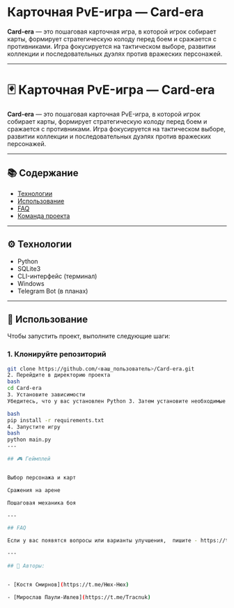 # Карточная PvE-игра — Card-era

**Card-era** — это пошаговая карточная игра, в которой игрок собирает карты, формирует стратегическую колоду перед боем и сражается с противниками. Игра фокусируется на тактическом выборе, развитии коллекции и последовательных дуэлях против вражеских персонажей.

---

# 🃏 Карточная PvE-игра — Card-era

**Card-era** — это пошаговая карточная PvE-игра, в которой игрок собирает карты, формирует стратегическую колоду перед боем и сражается с противниками. Игра фокусируется на тактическом выборе, развитии коллекции и последовательных дуэлях против вражеских персонажей.

---

## 📚 Содержание

- [Технологии](#технологии)  
- [Использование](#использование)  
- [FAQ](#faq)  
- [Команда проекта](#команда-проекта)  

---

## ⚙️ Технологии

- Python  
- SQLite3  
- CLI-интерфейс (терминал)  
- Windows  
- Telegram Bot (в планах)

---

## 🚀 Использование

Чтобы запустить проект, выполните следующие шаги:

### 1. Клонируйте репозиторий

```bash
git clone https://github.com/<ваш_пользователь>/Card-era.git
2. Перейдите в директорию проекта
bash
cd Card-era
3. Установите зависимости
Убедитесь, что у вас установлен Python 3. Затем установите необходимые пакеты:

bash
pip install -r requirements.txt
4. Запустите игру
bash
python main.py
---

## 🎮 Геймплей


Выбор персонажа и карт

Сражения на арене

Пошаговая механика боя

---

## FAQ

Если у вас появятся вопросы или варианты улучшения,  пишите - https://t.me/Tracnuk / https://t.me/Нюх-Нюх

---

## 🧠 Авторы:


- [Костя Смирнов](https://t.me/Нюх-Нюх)

- [Мирослав Паули-Ивлев](https://t.me/Tracnuk)
